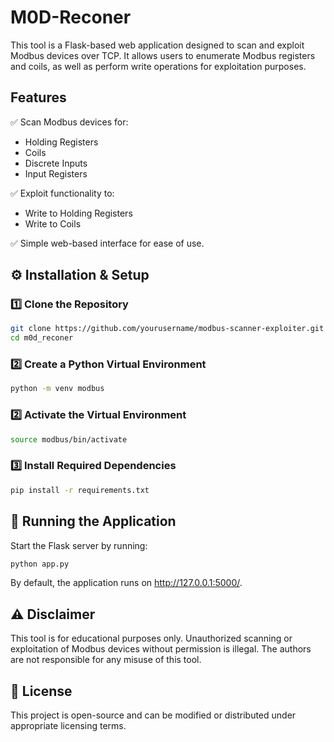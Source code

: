 # M0D-Reconer

This tool is a Flask-based web application designed to scan and exploit Modbus devices over TCP. It allows users to enumerate Modbus registers and coils, as well as perform write operations for exploitation purposes.

## Features
✅ Scan Modbus devices for:
- Holding Registers
- Coils
- Discrete Inputs
- Input Registers  

✅ Exploit functionality to:
- Write to Holding Registers
- Write to Coils  

✅ Simple web-based interface for ease of use.


## ⚙️ Installation & Setup

### 1️⃣ Clone the Repository
```bash
git clone https://github.com/yourusername/modbus-scanner-exploiter.git
cd m0d_reconer
```

### 2️⃣ Create a Python Virtual Environment
```bash
python -m venv modbus
```

### 2️⃣ Activate the Virtual Environment
```bash
source modbus/bin/activate
```

### 3️⃣ Install Required Dependencies
```bash
pip install -r requirements.txt
```

## 🚀 Running the Application
Start the Flask server by running:
```bash
python app.py
```
By default, the application runs on http://127.0.0.1:5000/.

## ⚠️ Disclaimer
This tool is for educational purposes only. Unauthorized scanning or exploitation of Modbus devices without permission is illegal. The authors are not responsible for any misuse of this tool.

## 📜 License
This project is open-source and can be modified or distributed under appropriate licensing terms.
